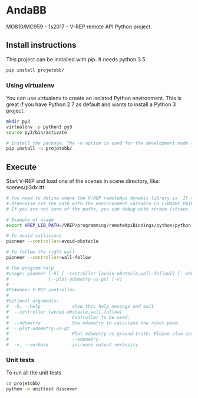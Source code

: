 # AndaBB

MO810/MC959 - 1s2017 - V-REP remote API Python project. 


## Install instructions

This project can be installed with pip. It needs python 3.5 

```bash
pip install projetobb/
```

### Using virtualenv
You can use virtualenv to create an isolated Python environment. This is great if you have Python 2.7 as default and wants to install a Python 3 project. 

```bash
mkdir py3
virtualenv -p python3 py3
source py3/bin/activate

# Install the package. The -e option is used for the development mode (all the changes in the project will cause the executable to reflect those). 
pip install -e projetobb/

```

## Execute 
Start V-REP and load one of the scenes in scene directory, like: scenes/p3dx.ttt. 
```bash
# You need to define where the V-REP remoteApi dynamic library is. If the library is under a usual path, then you don't need to worry. 
# Otherwise set the path with the envinronment variable LD_LIBRARY_PATH or VREP_LIB_PATH. 
# If you are not sure of the paths, you can debug with strace (strace -eopen)

# Example of usage
export VREP_LIB_PATH=/VREP/programming/remoteApiBindings/python/python

# To avoid collisions
pioneer --controller=avoid-obstacle

# To follow the right wall
pioneer --controller=wall-follow

# The program help
#usage: pioneer [-h] [--controller {avoid-obstacle,wall-follow}] [--odometry]
#               [--plot-odometry-vs-gt] [-v]
#
#Pi#oneer V-REP controller.
#
#optional arguments:
#  -h, --help            show this help message and exit
#  --controller {avoid-obstacle,wall-follow}
#                        Controller to be used.
#  --odometry            Use odometry to calculate the robot pose.
#  --plot-odometry-vs-gt
#                        Plot odometry vs ground-truth. Please also set
#                        --odometry.
#  -v, --verbose         increase output verbosity


```

### Unit tests
To run all the unit tests
```bash
cd projetobb/
python -m unittest discover
```